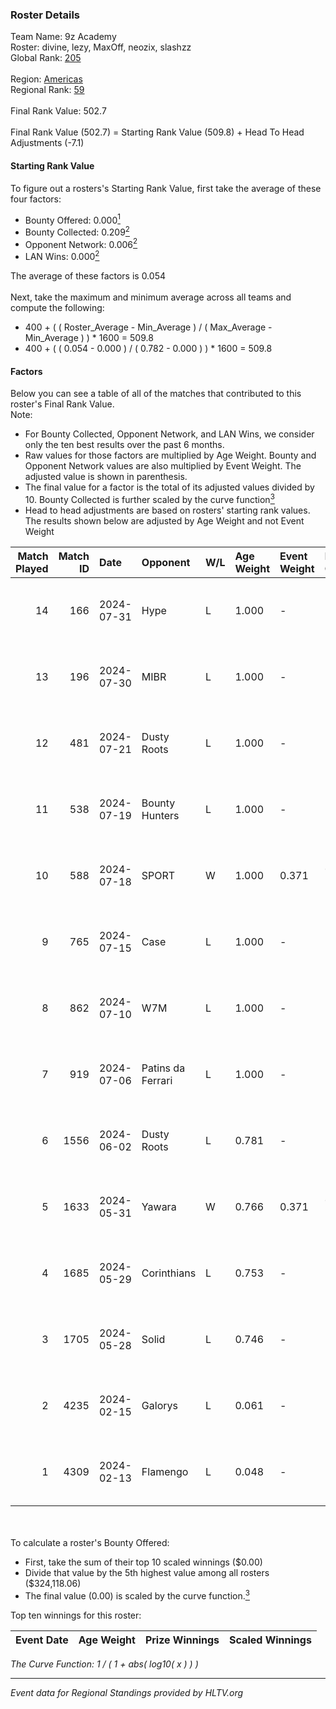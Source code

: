 ### Roster Details<br />
Team Name: 9z Academy<br />
Roster: divine, lezy, MaxOff, neozix, slashzz<br />
Global Rank: [205](../standings_global.md)<br />
<br />
Region: [Americas]( ../standings_americas.md)<br />
Regional Rank: [59]( ../standings_americas.md)<br />
<br />
Final Rank Value:  502.7<br />
<br />
Final Rank Value (502.7) = Starting Rank Value (509.8) + Head To Head Adjustments (-7.1)<br />

#### Starting Rank Value<br />
To figure out a rosters's Starting Rank Value, first take the average of these four factors:<br />
- Bounty Offered: 0.000[<sup>1</sup>](#table2)
- Bounty Collected: 0.209[<sup>2</sup>](#table1)
- Opponent Network: 0.006[<sup>2</sup>](#table1)
- LAN Wins: 0.000[<sup>2</sup>](#table1)

The average of these factors is 0.054<br />
<br />
Next, take the maximum and minimum average across all teams and compute the following:<br />
- 400 + ( ( Roster_Average - Min_Average ) / ( Max_Average - Min_Average ) ) * 1600 = 509.8
- 400 + ( ( 0.054 - 0.000 ) / ( 0.782 - 0.000 ) ) * 1600 = 509.8


#### Factors<br />
Below you can see a table of all of the matches that contributed to this roster's Final Rank Value.<br />
Note:<br />

- For Bounty Collected, Opponent Network, and LAN Wins, we consider only the ten best results over the past 6 months.
- Raw values for those factors are multiplied by Age Weight. Bounty and Opponent Network values are also multiplied by Event Weight. The adjusted value is shown in parenthesis.
- The final value for a factor is the total of its adjusted values divided by 10. Bounty Collected is further scaled by the curve function[<sup>3</sup>](#curveFunction)
- Head to head adjustments are based on rosters' starting rank values. The results shown below are adjusted by Age Weight and not Event Weight
<span id="table1"></span><br />


| Match Played | Match ID | Date       | Opponent          | W/L | Age Weight | Event Weight | Bounty Collected | Opponent Network | LAN Wins  | H2H Adj. | Roster                                |
| -: | -: | :- | :- | :- | :- | :- | :- | :- | :- | -: | :- |
|           14 |      166 | 2024-07-31 | Hype              | L   | 1.000      | -            | -                | -                | -         |    -3.49 | divine, lezy, MaxOff, neozix, slashzz |
|           13 |      196 | 2024-07-30 | MIBR              | L   | 1.000      | -            | -                | -                | -         |    -0.27 | divine, lezy, MaxOff, neozix, slashzz |
|           12 |      481 | 2024-07-21 | Dusty Roots       | L   | 1.000      | -            | -                | -                | -         |    -5.82 | divine, lezy, MaxOff, neozix, slashzz |
|           11 |      538 | 2024-07-19 | Bounty Hunters    | L   | 1.000      | -            | -                | -                | -         |    -2.35 | divine, lezy, MaxOff, neozix, slashzz |
|           10 |      588 | 2024-07-18 | SPORT             | W   | 1.000      | 0.371        | 0.004 (0.002)    | 0.114 (0.042)    | 0 (0.000) |    23.64 | divine, lezy, MaxOff, neozix, slashzz |
|            9 |      765 | 2024-07-15 | Case              | L   | 1.000      | -            | -                | -                | -         |    -2.61 | divine, lezy, MaxOff, neozix, slashzz |
|            8 |      862 | 2024-07-10 | W7M               | L   | 1.000      | -            | -                | -                | -         |    -5.65 | divine, lezy, MaxOff, neozix, slashzz |
|            7 |      919 | 2024-07-06 | Patins da Ferrari | L   | 1.000      | -            | -                | -                | -         |    -4.05 | divine, lezy, MaxOff, neozix, slashzz |
|            6 |     1556 | 2024-06-02 | Dusty Roots       | L   | 0.781      | -            | -                | -                | -         |    -3.37 | divine, lezy, MaxOff, neozix, slashzz |
|            5 |     1633 | 2024-05-31 | Yawara            | W   | 0.766      | 0.371        | 0.000 (0.000)    | 0.049 (0.014)    | 0 (0.000) |    12.05 | divine, lezy, MaxOff, neozix, slashzz |
|            4 |     1685 | 2024-05-29 | Corinthians       | L   | 0.753      | -            | -                | -                | -         |   -11.79 | divine, lezy, MaxOff, neozix, slashzz |
|            3 |     1705 | 2024-05-28 | Solid             | L   | 0.746      | -            | -                | -                | -         |    -2.39 | divine, lezy, MaxOff, neozix, slashzz |
|            2 |     4235 | 2024-02-15 | Galorys           | L   | 0.061      | -            | -                | -                | -         |    -0.19 | divine, MaxOff, neozix, slashzz, wait |
|            1 |     4309 | 2024-02-13 | Flamengo          | L   | 0.048      | -            | -                | -                | -         |    -0.79 | divine, MaxOff, neozix, slashzz, wait |

<br />
<span id="table2"></span><br />
To calculate a roster's Bounty Offered:<br />

- First, take the sum of their top 10 scaled winnings ($0.00)
- Divide that value by the 5th highest value among all rosters ($324,118.06)
- The final value (0.00) is scaled by the curve function.[<sup>3</sup>](#curveFunction)

Top ten winnings for this roster:<br />

| Event Date | Age Weight | Prize Winnings | Scaled Winnings |
| :- | -: | :- | :- |


<span id="curveFunction"></span>_The Curve Function: 1 / ( 1 + abs( log10( x ) ) )_<br />

---
_Event data for Regional Standings provided by HLTV.org_<br />
